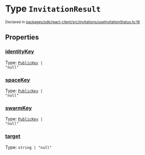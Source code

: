# Type `InvitationResult`
<sub>Declared in [packages/sdk/react-client/src/invitations/useInvitationStatus.ts:16](https://github.com/dxos/dxos/blob/29a91026f/packages/sdk/react-client/src/invitations/useInvitationStatus.ts#L16)</sub>




## Properties
### [identityKey](https://github.com/dxos/dxos/blob/29a91026f/packages/sdk/react-client/src/invitations/useInvitationStatus.ts#L18)
Type: <code>[PublicKey](/api/@dxos/react-client/classes/PublicKey) | "null"</code>




### [spaceKey](https://github.com/dxos/dxos/blob/29a91026f/packages/sdk/react-client/src/invitations/useInvitationStatus.ts#L17)
Type: <code>[PublicKey](/api/@dxos/react-client/classes/PublicKey) | "null"</code>




### [swarmKey](https://github.com/dxos/dxos/blob/29a91026f/packages/sdk/react-client/src/invitations/useInvitationStatus.ts#L19)
Type: <code>[PublicKey](/api/@dxos/react-client/classes/PublicKey) | "null"</code>




### [target](https://github.com/dxos/dxos/blob/29a91026f/packages/sdk/react-client/src/invitations/useInvitationStatus.ts#L20)
Type: <code>string | "null"</code>





